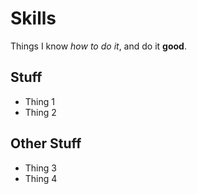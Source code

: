 # Skills

Things I know _how to do it_, and do it **good**.

## Stuff
- Thing 1
- Thing 2

## Other Stuff
- Thing 3
- Thing 4
